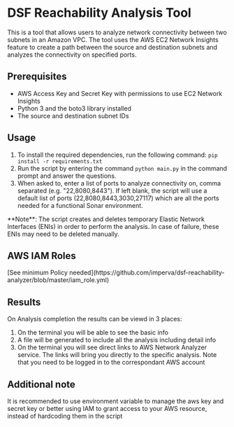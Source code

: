 <div class="markdown prose w-full break-words dark:prose-invert light">
   <h1>DSF Reachability Analysis Tool</h1>
   <p>This is a tool that allows users to analyze network connectivity between two subnets in an Amazon VPC. The tool uses the AWS EC2 Network Insights feature to create a path between the source and destination subnets and analyzes the connectivity on specified ports.</p>
   <h2>Prerequisites</h2>
   <ul>
      <li>AWS Access Key and Secret Key with permissions to use EC2 Network Insights</li>
      <li>Python 3 and the boto3 library installed</li>
      <li>The source and destination subnet IDs</li>
   </ul>
   <h2>Usage</h2>
   <ol>
      <li>To install the required dependencies, run the following command: <code>pip install -r requirements.txt</code></li>
      <li>Run the script by entering the command <code>python main.py</code> in the command prompt and answer the questions.</li>
      <li>When asked to, enter a list of ports to analyze connectivity on, comma separated (e.g. "22,8080,8443"). If left blank, the script will use a default list of ports (22,8080,8443,3030,27117) which are all the ports needed for a functional Sonar environment.</li>
   </ol>
   <p>
         **Note**: The script creates and deletes temporary Elastic Network Interfaces (ENIs) in order to perform the analysis. In case of failure, these ENIs may need to be deleted manually.
   </p>
    <h2>AWS IAM Roles</h2>
    <p>
    [See minimum Policy needed](https://github.com/imperva/dsf-reachability-analyzer/blob/master/iam_role.yml)
    </p>
    <h2>Results</h2>
   <p>On Analysis completion the results can be viewd in 3 places:
   <ol>
      <li>On the terminal you will be able to see the basic info</li>
       <li>A file will be generated to include all the analysis including detail info</li>
       <li>On the terminal you will see direct links to AWS Network Analyzer service. The links will bring you directly to the specific analysis. Note that you need to be logged in to the correspondant AWS account</li>
   </ol>
   </p>
   <h2>Additional note</h2>
   <p>It is recommended to use environment variable to manage the aws key and secret key or better using IAM to grant access to your AWS resource, instead of hardcoding them in the script</p>
</div>
